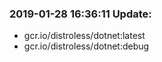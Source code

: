 ### 2019-01-28 16:36:11 Update:

- gcr.io/distroless/dotnet:latest
- gcr.io/distroless/dotnet:debug
